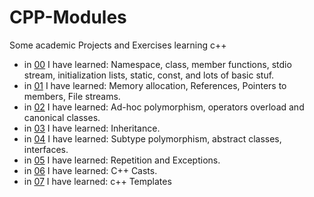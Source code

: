 # CPP-Modules
Some academic Projects and Exercises learning c++

- in [00](/CPP00) I have learned: Namespace, class, member functions, stdio stream, initialization lists, static, const, and lots of basic stuf.
- in [01](/CPP01) I have learned: Memory allocation, References, Pointers to members, File streams.
- in [02](/CPP02) I have learned: Ad-hoc polymorphism, operators overload and canonical classes.
- in [03](/CPP03) I have learned: Inheritance.
- in [04](/CPP04) I have learned: Subtype polymorphism, abstract classes, interfaces.
- in [05](/CPP05) I have learned: Repetition and Exceptions.
- in [06](/CPP06) I have learned: C++ Casts.
- in [07](/CPP07) I have learned: c++ Templates
